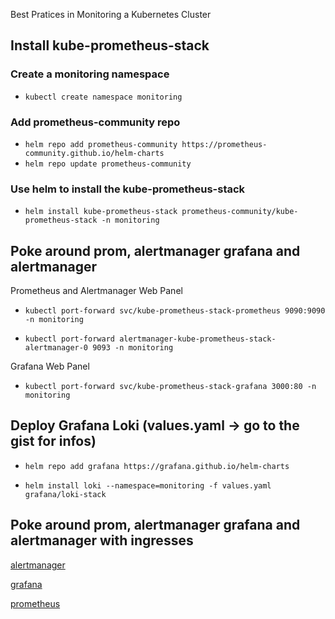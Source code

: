 Best Pratices in Monitoring a Kubernetes Cluster 

## Install kube-prometheus-stack
### Create a monitoring namespace 
+ `kubectl create namespace monitoring`

### Add prometheus-community repo
- `helm repo add prometheus-community https://prometheus-community.github.io/helm-charts`
- `helm repo update prometheus-community`

### Use helm to install the kube-prometheus-stack
- `helm install kube-prometheus-stack prometheus-community/kube-prometheus-stack -n monitoring` 


## Poke around prom, alertmanager grafana and alertmanager
Prometheus and Alertmanager Web Panel

+ `kubectl port-forward svc/kube-prometheus-stack-prometheus 9090:9090 -n monitoring` 

+ `kubectl port-forward alertmanager-kube-prometheus-stack-alertmanager-0 9093 -n monitoring`

Grafana Web Panel 

+ `kubectl port-forward svc/kube-prometheus-stack-grafana 3000:80 -n monitoring`

## Deploy Grafana Loki (values.yaml -> go to the gist for infos)

+ `helm repo add grafana https://grafana.github.io/helm-charts`

+ `helm install loki --namespace=monitoring -f values.yaml grafana/loki-stack`

## Poke around prom, alertmanager grafana and alertmanager with ingresses

[alertmanager](http://alertmanager.stage-1-eks-stage-ecom.altex.ro)

[grafana](http://grafana.stage-1-eks-stage-ecom.altex.ro)

[prometheus](http://prometheus.stage-1-eks-stage-ecom.altex.ro)
